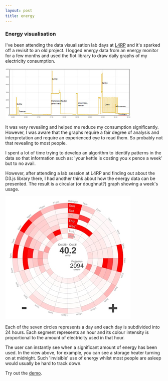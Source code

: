 ```yaml
---
layout: post
title: energy
---
```

<h3>Energy visualisation</h3>

<p>I've been attending the data visualisation lab days at <a href="http://l4rp.com/">L4RP</a> and it's sparked off a revisit to an old project. I logged energy data from an energy monitor for a few months and used the flot library to draw daily graphs of my electricity consumption.</p>

<img title="first_energy_graph" src="/img/6_first_energy_graph.jpg" alt="" />

<p>It was very revealing and helped me reduce my consumption significantly. However, I was aware that the graphs require a fair degree of analysis and interpretation and require an experienced eye to read them. So probably not that revealing to most people.</p>

<p>I spent a lot of time trying to develop an algorithm to identify patterns in the data so that information such as: 'your kettle is costing you x pence a week' but to no avail.</p>

<p>However, after attending a lab session at L4RP and finding out about the D3.js library there, I had another think about how the energy data can be presented. The result is a circular (or doughnut?) graph showing a week's usage.</p>

<a href="/lab/energy/"><img title="energy_doughnut" src="/img/energy_doughnut.jpg" alt="" width="400" height="392" /></a>

<p>Each of the seven circles represents a day and each day is subdivided into 24 hours. Each segment represents an hour and its colour intensity is proportional to the amount of electricity used in that hour.</p>

<p>The user can instantly see when a significant amount of energy has been used. In the view above, for example, you can see a storage heater turning on at midnight. Such 'invisible' use of energy whilst most people are asleep would usually be hard to track down.</p>

<p>Try out the <a href="/lab/energy/">demo</a>.</p>